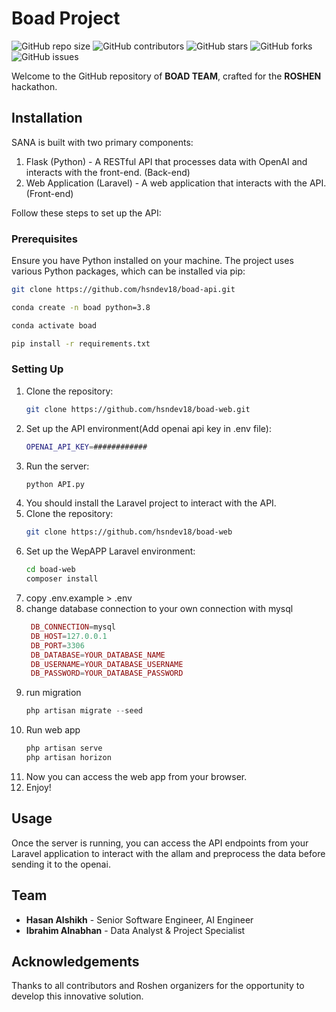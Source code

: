 
# Boad Project

![GitHub repo size](https://img.shields.io/github/repo-size/hsndev18/boad-web)
![GitHub contributors](https://img.shields.io/github/contributors/hsndev18/boad-web)
![GitHub stars](https://img.shields.io/github/stars/hsndev18/boad-web?style=social)
![GitHub forks](https://img.shields.io/github/forks/hsndev18/boad-web?style=social)
![GitHub issues](https://img.shields.io/github/issues/hsndev18/boad-web)


Welcome to the GitHub repository of **BOAD TEAM**, crafted for the **ROSHEN** hackathon.

## Installation

SANA is built with two primary components:

1. Flask (Python) - A RESTful API that processes data with OpenAI and interacts with the front-end. (Back-end)
2. Web Application (Laravel) - A web application that interacts with the API. (Front-end)

Follow these steps to set up the API:
### Prerequisites

Ensure you have Python installed on your machine. The project uses various Python packages, which can be installed via pip:


```bash
git clone https://github.com/hsndev18/boad-api.git
```
    
```bash
conda create -n boad python=3.8
```

```bash
conda activate boad
```

```bash
pip install -r requirements.txt
```

### Setting Up

1. Clone the repository:
    ```bash
    git clone https://github.com/hsndev18/boad-web.git
    ```
2. Set up the API environment(Add openai api key in .env file):
    ```bash
    OPENAI_API_KEY=############
    ```
3. Run the server:
    ```bash
    python API.py
    ```
4.  You should install the Laravel project to interact with the API.
5.  Clone the repository:
    ```bash
    git clone https://github.com/hsndev18/boad-web
    ```
4. Set up the WepAPP Laravel environment:
    ```bash
    cd boad-web
    composer install
    ```
5. copy .env.example > .env
6. change database connection to your own connection with mysql
   ```php
    DB_CONNECTION=mysql
    DB_HOST=127.0.0.1
    DB_PORT=3306
    DB_DATABASE=YOUR_DATABASE_NAME
    DB_USERNAME=YOUR_DATABASE_USERNAME
    DB_PASSWORD=YOUR_DATABASE_PASSWORD
    ```
7. run migration
    ```php
    php artisan migrate --seed
    ```
8. Run web app
   ```php
   php artisan serve
   php artisan horizon
   ```
9. Now you can access the web app from your browser.
10. Enjoy!
## Usage

Once the server is running, you can access the API endpoints from your Laravel application to interact with the allam and preprocess the data before sending it to the openai.

## Team

- **Hasan Alshikh** - Senior Software Engineer, AI Engineer
- **Ibrahim Alnabhan** - Data Analyst & Project Specialist


## Acknowledgements

Thanks to all contributors and Roshen organizers for the opportunity to develop this innovative solution.
